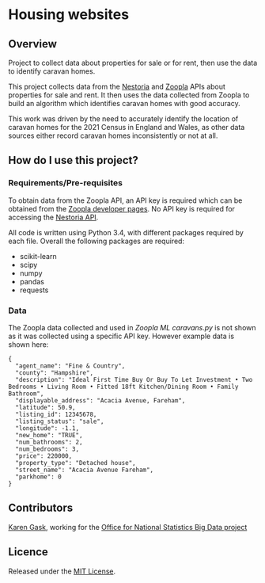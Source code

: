 # Housing websites

## Overview

Project to collect data about properties for sale or for rent, then use the data to identify caravan homes.

This project collects data from the [Nestoria](http://www.nestoria.co.uk/) and [Zoopla](http://www.zoopla.co.uk/) APIs about properties for sale and rent. It then uses the data collected from Zoopla to build an algorithm which identifies caravan homes with good accuracy.

This work was driven by the need to accurately identify the location of caravan homes for the 2021 Census in England and Wales, as other data sources either record caravan homes inconsistently or not at all.

## How do I use this project?

### Requirements/Pre-requisites

To obtain data from the Zoopla API, an API key is required which can be obtained from the [Zoopla developer pages](http://developer.zoopla.com/). No API key is required for accessing the [Nestoria API](http://www.nestoria.co.uk/help/api).

All code is written using Python 3.4, with different packages required by each file. Overall the following packages are required:
- scikit-learn
- scipy
- numpy
- pandas
- requests

### Data

The Zoopla data collected and used in *Zoopla ML caravans.py* is not shown as it was collected using a specific API key. However example data is shown here:

```
{
  "agent_name": "Fine & Country",
  "county": "Hampshire",
  "description": "Ideal First Time Buy Or Buy To Let Investment • Two Bedrooms • Living Room • Fitted 18ft Kitchen/Dining Room • Family Bathroom",
  "displayable_address": "Acacia Avenue, Fareham",
  "latitude": 50.9,
  "listing_id": 12345678,
  "listing_status": "sale",
  "longitude": -1.1,
  "new_home": "TRUE",
  "num_bathrooms": 2,
  "num_bedrooms": 3,
  "price": 220000,
  "property_type": "Detached house",
  "street_name": "Acacia Avenue Fareham",
  "parkhome": 0
}
```

## Contributors

[Karen Gask](https://github.com/gaskyk), working for the [Office for National Statistics Big Data project](https://www.ons.gov.uk/aboutus/whatwedo/programmesandprojects/theonsbigdataproject)

## Licence

Released under the [MIT License](LICENSE).
